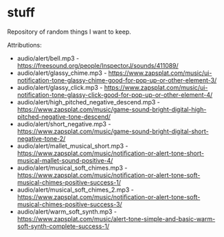 # stuff
Repository of random things I want to keep.

Attributions:
* audio/alert/bell.mp3 - https://freesound.org/people/InspectorJ/sounds/411089/
* audio/alert/glassy_chime.mp3 - https://www.zapsplat.com/music/ui-notification-tone-glassy-chime-good-for-pop-up-or-other-element-3/
* audio/alert/glassy_click.mp3 - https://www.zapsplat.com/music/ui-notification-tone-glassy-click-good-for-pop-up-or-other-element-4/
* audio/alert/high_pitched_negative_descend.mp3 - https://www.zapsplat.com/music/game-sound-bright-digital-high-pitched-negative-tone-descend/
* audio/alert/short_negative.mp3 - https://www.zapsplat.com/music/game-sound-bright-digital-short-negative-tone-2/
* audio/alert/mallet_musical_short.mp3 - https://www.zapsplat.com/music/notification-or-alert-tone-short-musical-mallet-sound-positive-4/
* audio/alert/musical_soft_chimes.mp3 - https://www.zapsplat.com/music/notification-or-alert-tone-soft-musical-chimes-positive-success-1/
* audio/alert/musical_soft_chimes_2.mp3 - https://www.zapsplat.com/music/notification-or-alert-tone-soft-musical-chimes-positive-success-3/
* audio/alert/warm_soft_synth.mp3 - https://www.zapsplat.com/music/alert-tone-simple-and-basic-warm-soft-synth-complete-success-1/
